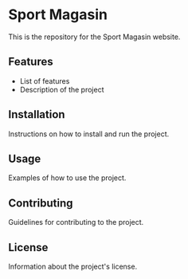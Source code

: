 # Sport Magasin

This is the repository for the Sport Magasin website.

## Features
- List of features
- Description of the project

## Installation
Instructions on how to install and run the project.

## Usage
Examples of how to use the project.

## Contributing
Guidelines for contributing to the project.

## License
Information about the project's license.
